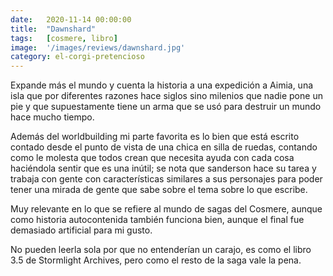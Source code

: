 ```yaml
---
date:   2020-11-14 00:00:00
title:  "Dawnshard"
tags:   [cosmere, libro]
image:  '/images/reviews/dawnshard.jpg'
category: el-corgi-pretencioso
---
```

Expande más el mundo y cuenta la historia a una expedición a Aimia, una isla que por diferentes razones hace siglos sino milenios que nadie pone un pie y que supuestamente tiene un arma que se usó para destruir un mundo hace mucho tiempo.

Además del worldbuilding mi parte favorita es lo bien que está escrito contado desde el punto de vista de una chica en silla de ruedas, contando como le molesta que todos crean que necesita ayuda con cada cosa haciéndola sentir que es una inútil; se nota que sanderson hace su tarea y trabaja con gente con características similares a sus personajes para poder tener una mirada de gente que sabe sobre el tema sobre lo que escribe.

Muy relevante en lo que se refiere al mundo de sagas del Cosmere, aunque como historia autocontenida también funciona bien, aunque el final fue demasiado artificial para mi gusto.

No pueden leerla sola por que no entenderían un carajo, es como el libro 3.5 de Stormlight Archives, pero como el resto de la saga vale la pena.
